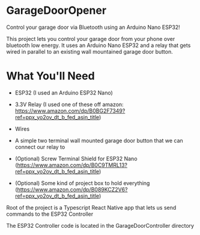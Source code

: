 # GarageDoorOpener
Control your garage door via Bluetooth using an Arduino Nano ESP32!

This project lets you control your garage door from your phone over bluetooth low energy. It uses an Arduino Nano ESP32 and a relay that gets wired in parallel to an existing wall mountained garage door button.

# What You'll Need
- ESP32 (I used an Arduino ESP32 Nano)
- 3.3V Relay (I used one of these off amazon: https://www.amazon.com/dp/B0BG2F7349?ref=ppx_yo2ov_dt_b_fed_asin_title)
- Wires
- A simple two terminal wall mounted garage door button that we can connect our relay to

- (Optional) Screw Terminal Shield for ESP32 Nano (https://www.amazon.com/dp/B0C9TMRL13?ref=ppx_yo2ov_dt_b_fed_asin_title)
- (Optional) Some kind of project box to hold everything (https://www.amazon.com/dp/B089KCZ2V6?ref=ppx_yo2ov_dt_b_fed_asin_title)

Root of the project is a Typescript React Native app that lets us send commands to the ESP32 Controller

The ESP32 Controller code is located in the GarageDoorController directory
